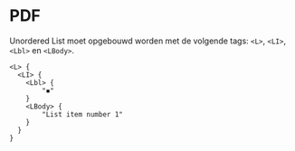 <!-- @license CC0-1.0 -->

# PDF

Unordered List moet opgebouwd worden met de volgende tags: `<L>`, `<LI>`, `<Lbl>` en `<LBody>`.

```text
<L> {
  <LI> {
    <Lbl> {
        "◾️"
    }
    <LBody> {
        "List item number 1"
    }
  }
}
```
